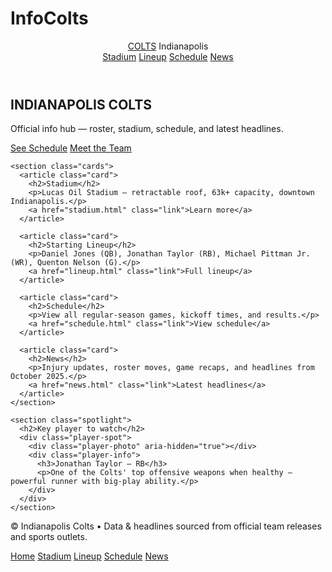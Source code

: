 # InfoColts
<html lang="en">
<head>
  <meta charset="utf-8" />
  <meta name="viewport" content="width=device-width,initial-scale=1" />
  <title>Indianapolis Colts — Home</title>
  <link rel="stylesheet" href="styles.css" />
</head>
<body>
  <header class="site-header">
    <div class="container header-inner">
      <div class="brand">
        <a href="index.html" class="logo">COLTS</a>
        <span class="sub">Indianapolis</span>
      </div>
      <nav class="main-nav">
        <a href="stadium.html">Stadium</a>
        <a href="lineup.html">Lineup</a>
        <a href="schedule.html">Schedule</a>
        <a href="news.html">News</a>
      </nav>
    </div>
  </header>

  <main class="container">
    <section class="hero">
      <div class="hero-content">
        <h1>INDIANAPOLIS COLTS</h1>
        <p>Official info hub — roster, stadium, schedule, and latest headlines.</p>
        <div class="hero-cta">
          <a class="btn" href="schedule.html">See Schedule</a>
          <a class="btn ghost" href="lineup.html">Meet the Team</a>
        </div>
      </div>
      <div class="hero-image" aria-hidden="true"></div>
    </section>

    <section class="cards">
      <article class="card">
        <h2>Stadium</h2>
        <p>Lucas Oil Stadium — retractable roof, 63k+ capacity, downtown Indianapolis.</p>
        <a href="stadium.html" class="link">Learn more</a>
      </article>

      <article class="card">
        <h2>Starting Lineup</h2>
        <p>Daniel Jones (QB), Jonathan Taylor (RB), Michael Pittman Jr. (WR), Quenton Nelson (G).</p>
        <a href="lineup.html" class="link">Full lineup</a>
      </article>

      <article class="card">
        <h2>Schedule</h2>
        <p>View all regular-season games, kickoff times, and results.</p>
        <a href="schedule.html" class="link">View schedule</a>
      </article>

      <article class="card">
        <h2>News</h2>
        <p>Injury updates, roster moves, game recaps, and headlines from October 2025.</p>
        <a href="news.html" class="link">Latest headlines</a>
      </article>
    </section>

    <section class="spotlight">
      <h2>Key player to watch</h2>
      <div class="player-spot">
        <div class="player-photo" aria-hidden="true"></div>
        <div class="player-info">
          <h3>Jonathan Taylor — RB</h3>
          <p>One of the Colts' top offensive weapons when healthy — powerful runner with big-play ability.</p>
        </div>
      </div>
    </section>
  </main>

  <footer class="site-footer">
    <div class="container">
      <p>© Indianapolis Colts • Data & headlines sourced from official team releases and sports outlets.</p>
      <nav class="footer-nav">
        <a href="index.html">Home</a>
        <a href="stadium.html">Stadium</a>
        <a href="lineup.html">Lineup</a>
        <a href="schedule.html">Schedule</a>
        <a href="news.html">News</a>
      </nav>
    </div>
  </footer>
</body>
</html>
